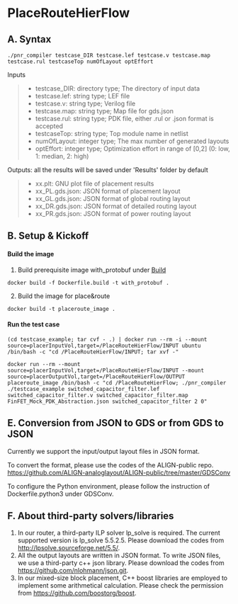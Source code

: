 # PlaceRouteHierFlow

## A. Syntax
```
./pnr_compiler testcase_DIR testcase.lef testcase.v testcase.map testcase.rul testcaseTop numOfLayout optEffort
```
Inputs
>- testcase_DIR: directory type; The directory of input data
>- testcase.lef: string type; LEF file
>- testcase.v: string type; Verilog file
>- testcase.map: string type; Map file for gds.json
>- testcase.rul: string type; PDK file, either .rul or .json format is accepted
>- testcaseTop: string type; Top module name in netlist
>- numOfLayout: integer type; The max number of generated layouts
>- optEffort: integer type; Optimization effort in range of [0,2] (0: low, 1: median, 2: high)

Outputs: all the results will be saved under 'Results' folder by default
>- xx.plt: GNU plot file of placement results
>- xx_PL.gds.json: JSON format of placement layout
>- xx_GL.gds.json: JSON format of global routing layout
>- xx_DR.gds.json: JSON format of detailed routing layout
>- xx_PR.gds.json: JSON format of power routing layout

## B. Setup & Kickoff

#### Build the image 
1. Build prerequisite image with_protobuf under [Build](https://github.com/ALIGN-analoglayout/ALIGN-public/tree/master/Build)
```
docker build -f Dockerfile.build -t with_protobuf .
```
2. Build the image for place&route
```
docker build -t placeroute_image .
```
#### Run the test case
```
(cd testcase_example; tar cvf - .) | docker run --rm -i --mount source=placerInputVol,target=/PlaceRouteHierFlow/INPUT ubuntu /bin/bash -c "cd /PlaceRouteHierFlow/INPUT; tar xvf -"

docker run --rm --mount source=placerInputVol,target=/PlaceRouteHierFlow/INPUT --mount source=placerOutputVol,target=/PlaceRouteHierFlow/OUTPUT placeroute_image /bin/bash -c "cd /PlaceRouteHierFlow; ./pnr_compiler ./testcase_example switched_capacitor_filter.lef switched_capacitor_filter.v switched_capacitor_filter.map FinFET_Mock_PDK_Abstraction.json switched_capacitor_filter 2 0"
```


## E. Conversion from JSON to GDS or from GDS to JSON
Currently we support the input/output layout files in JSON format.

To convert the format, please use the codes of the ALIGN-public repo.
https://github.com/ALIGN-analoglayout/ALIGN-public/tree/master/GDSConv

To configure the Python environment, please follow the instruction of Dockerfile.python3 under GDSConv.


## F. About third-party solvers/libraries
1. In our router, a third-party ILP solver lp_solve is required. The current supported version is lp_solve 5.5.2.5.
Please download the codes from <http://lpsolve.sourceforge.net/5.5/>.
2. All the output layouts are written in JSON format. To write JSON files, we use a third-party c++ json library. Please download the codes from <https://github.com/nlohmann/json.git>.
3. In our mixed-size block placement, C++ boost libraries are employed to implement some arithmetical calculation. Please check the permission from <https://github.com/boostorg/boost>.
